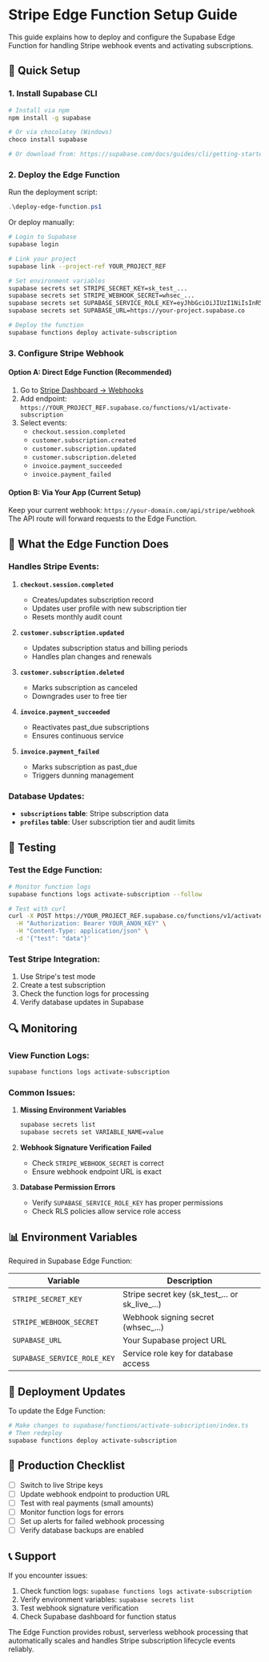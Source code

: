 # Stripe Edge Function Setup Guide

This guide explains how to deploy and configure the Supabase Edge Function for handling Stripe webhook events and activating subscriptions.

## 🚀 Quick Setup

### 1. Install Supabase CLI

```bash
# Install via npm
npm install -g supabase

# Or via chocolatey (Windows)
choco install supabase

# Or download from: https://supabase.com/docs/guides/cli/getting-started
```

### 2. Deploy the Edge Function

Run the deployment script:

```powershell
.\deploy-edge-function.ps1
```

Or deploy manually:

```bash
# Login to Supabase
supabase login

# Link your project
supabase link --project-ref YOUR_PROJECT_REF

# Set environment variables
supabase secrets set STRIPE_SECRET_KEY=sk_test_...
supabase secrets set STRIPE_WEBHOOK_SECRET=whsec_...
supabase secrets set SUPABASE_SERVICE_ROLE_KEY=eyJhbGciOiJIUzI1NiIsInR5cCI6IkpXVCJ9...
supabase secrets set SUPABASE_URL=https://your-project.supabase.co

# Deploy the function
supabase functions deploy activate-subscription
```

### 3. Configure Stripe Webhook

#### Option A: Direct Edge Function (Recommended)
1. Go to [Stripe Dashboard → Webhooks](https://dashboard.stripe.com/webhooks)
2. Add endpoint: `https://YOUR_PROJECT_REF.supabase.co/functions/v1/activate-subscription`
3. Select events:
   - `checkout.session.completed`
   - `customer.subscription.created`
   - `customer.subscription.updated`
   - `customer.subscription.deleted`
   - `invoice.payment_succeeded`
   - `invoice.payment_failed`

#### Option B: Via Your App (Current Setup)
Keep your current webhook: `https://your-domain.com/api/stripe/webhook`
The API route will forward requests to the Edge Function.

## 🔧 What the Edge Function Does

### Handles Stripe Events:

1. **`checkout.session.completed`**
   - Creates/updates subscription record
   - Updates user profile with new subscription tier
   - Resets monthly audit count

2. **`customer.subscription.updated`**
   - Updates subscription status and billing periods
   - Handles plan changes and renewals

3. **`customer.subscription.deleted`**
   - Marks subscription as canceled
   - Downgrades user to free tier

4. **`invoice.payment_succeeded`**
   - Reactivates past_due subscriptions
   - Ensures continuous service

5. **`invoice.payment_failed`**
   - Marks subscription as past_due
   - Triggers dunning management

### Database Updates:

- **`subscriptions` table**: Stripe subscription data
- **`profiles` table**: User subscription tier and audit limits

## 🧪 Testing

### Test the Edge Function:

```bash
# Monitor function logs
supabase functions logs activate-subscription --follow

# Test with curl
curl -X POST https://YOUR_PROJECT_REF.supabase.co/functions/v1/activate-subscription \
  -H "Authorization: Bearer YOUR_ANON_KEY" \
  -H "Content-Type: application/json" \
  -d '{"test": "data"}'
```

### Test Stripe Integration:

1. Use Stripe's test mode
2. Create a test subscription
3. Check the function logs for processing
4. Verify database updates in Supabase

## 🔍 Monitoring

### View Function Logs:
```bash
supabase functions logs activate-subscription
```

### Common Issues:

1. **Missing Environment Variables**
   ```bash
   supabase secrets list
   supabase secrets set VARIABLE_NAME=value
   ```

2. **Webhook Signature Verification Failed**
   - Check `STRIPE_WEBHOOK_SECRET` is correct
   - Ensure webhook endpoint URL is exact

3. **Database Permission Errors**
   - Verify `SUPABASE_SERVICE_ROLE_KEY` has proper permissions
   - Check RLS policies allow service role access

## 📊 Environment Variables

Required in Supabase Edge Function:

| Variable | Description |
|----------|-------------|
| `STRIPE_SECRET_KEY` | Stripe secret key (sk_test_... or sk_live_...) |
| `STRIPE_WEBHOOK_SECRET` | Webhook signing secret (whsec_...) |
| `SUPABASE_URL` | Your Supabase project URL |
| `SUPABASE_SERVICE_ROLE_KEY` | Service role key for database access |

## 🔄 Deployment Updates

To update the Edge Function:

```bash
# Make changes to supabase/functions/activate-subscription/index.ts
# Then redeploy
supabase functions deploy activate-subscription
```

## 🚨 Production Checklist

- [ ] Switch to live Stripe keys
- [ ] Update webhook endpoint to production URL
- [ ] Test with real payments (small amounts)
- [ ] Monitor function logs for errors
- [ ] Set up alerts for failed webhook processing
- [ ] Verify database backups are enabled

## 📞 Support

If you encounter issues:

1. Check function logs: `supabase functions logs activate-subscription`
2. Verify environment variables: `supabase secrets list`
3. Test webhook signature verification
4. Check Supabase dashboard for function status

The Edge Function provides robust, serverless webhook processing that automatically scales and handles Stripe subscription lifecycle events reliably.
